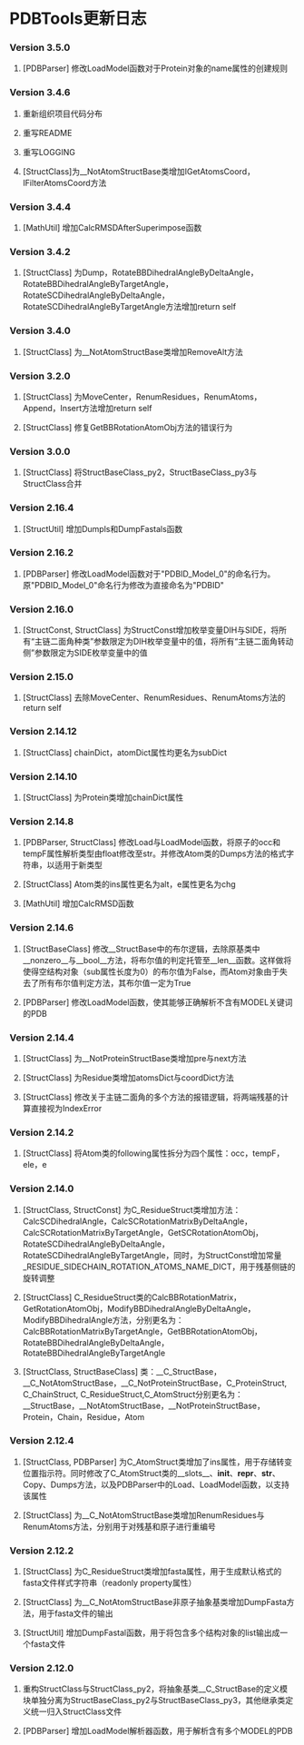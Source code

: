 # PDBTools更新日志

### Version 3.5.0

1. [PDBParser] 修改LoadModel函数对于Protein对象的name属性的创建规则

### Version 3.4.6

1. 重新组织项目代码分布

2. 重写README

3. 重写LOGGING

4. [StructClass]为__NotAtomStructBase类增加IGetAtomsCoord，IFilterAtomsCoord方法

### Version 3.4.4

1. [MathUtil] 增加CalcRMSDAfterSuperimpose函数

### Version 3.4.2

1. [StructClass] 为Dump，RotateBBDihedralAngleByDeltaAngle，RotateBBDihedralAngleByTargetAngle，RotateSCDihedralAngleByDeltaAngle，RotateSCDihedralAngleByTargetAngle方法增加return self

### Version 3.4.0

1. [StructClass] 为__NotAtomStructBase类增加RemoveAlt方法

### Version 3.2.0

1. [StructClass] 为MoveCenter，RenumResidues，RenumAtoms，Append，Insert方法增加return self

2. [StructClass] 修复GetBBRotationAtomObj方法的错误行为

### Version 3.0.0

1. [StructClass] 将StructBaseClass_py2，StructBaseClass_py3与StructClass合并

### Version 2.16.4

1. [StructUtil] 增加Dumpls和DumpFastals函数

### Version 2.16.2

1. [PDBParser] 修改LoadModel函数对于"PDBID_Model_0"的命名行为。原"PDBID_Model_0"命名行为修改为直接命名为"PDBID"

### Version 2.16.0

1. [StructConst, StructClass] 为StructConst增加枚举变量DIH与SIDE，将所有“主链二面角种类”参数限定为DIH枚举变量中的值，将所有“主链二面角转动侧”参数限定为SIDE枚举变量中的值

### Version 2.15.0

1. [StructClass] 去除MoveCenter、RenumResidues、RenumAtoms方法的return self

### Version 2.14.12

1. [StructClass] chainDict，atomDict属性均更名为subDict

### Version 2.14.10

1. [StructClass] 为Protein类增加chainDict属性

### Version 2.14.8

1. [PDBParser, StructClass] 修改Load与LoadModel函数，将原子的occ和tempF属性解析类型由float修改至str。并修改Atom类的Dumps方法的格式字符串，以适用于新类型

2. [StructClass] Atom类的ins属性更名为alt，e属性更名为chg

3. [MathUtil] 增加CalcRMSD函数

### Version 2.14.6

1. [StructBaseClass] 修改__StructBase中的布尔逻辑，去除原基类中__nonzero__与__bool__方法，将布尔值的判定托管至__len__函数。这样做将使得空结构对象（sub属性长度为0）的布尔值为False，而Atom对象由于失去了所有布尔值判定方法，其布尔值一定为True

2. [PDBParser] 修改LoadModel函数，使其能够正确解析不含有MODEL关键词的PDB

### Version 2.14.4

1. [StructClass] 为__NotProteinStructBase类增加pre与next方法

2. [StructClass] 为Residue类增加atomsDict与coordDict方法

3. [StructClass] 修改关于主链二面角的多个方法的报错逻辑，将两端残基的计算直接视为IndexError

### Version 2.14.2

1. [StructClass] 将Atom类的following属性拆分为四个属性：occ，tempF，ele，e

### Version 2.14.0

1. [StructClass, StructConst] 为C_ResidueStruct类增加方法：CalcSCDihedralAngle，CalcSCRotationMatrixByDeltaAngle，CalcSCRotationMatrixByTargetAngle，GetSCRotationAtomObj，RotateSCDihedralAngleByDeltaAngle，RotateSCDihedralAngleByTargetAngle，同时，为StructConst增加常量_RESIDUE_SIDECHAIN_ROTATION_ATOMS_NAME_DICT，用于残基侧链的旋转调整

2. [StructClass] C_ResidueStruct类的CalcBBRotationMatrix，GetRotationAtomObj，ModifyBBDihedralAngleByDeltaAngle，ModifyBBDihedralAngle方法，分别更名为：CalcBBRotationMatrixByTargetAngle，GetBBRotationAtomObj，RotateBBDihedralAngleByDeltaAngle，RotateBBDihedralAngleByTargetAngle

3. [StructClass, StructBaseClass] 类：__C_StructBase，__C_NotAtomStructBase，__C_NotProteinStructBase，C_ProteinStruct, C_ChainStruct, C_ResidueStruct,C_AtomStruct分别更名为：__StructBase，__NotAtomStructBase，__NotProteinStructBase，Protein，Chain，Residue，Atom

### Version 2.12.4

1. [StructClass, PDBParser] 为C_AtomStruct类增加了ins属性，用于存储转变位置指示符。同时修改了C_AtomStruct类的__slots__、__init__、__repr__、__str__、Copy、Dumps方法，以及PDBParser中的Load、LoadModel函数，以支持该属性

2. [StructClass] 为__C_NotAtomStructBase类增加RenumResidues与RenumAtoms方法，分别用于对残基和原子进行重编号

### Version 2.12.2

1. [StructClass] 为C_ResidueStruct类增加fasta属性，用于生成默认格式的fasta文件样式字符串（readonly property属性）

2. [StructClass] 为__C_NotAtomStructBase非原子抽象基类增加DumpFasta方法，用于fasta文件的输出

3. [StructUtil] 增加DumpFastal函数，用于将包含多个结构对象的list输出成一个fasta文件

### Version 2.12.0

1. 重构StructClass与StructClass_py2，将抽象基类__C_StructBase的定义模块单独分离为StructBaseClass_py2与StructBaseClass_py3，其他继承类定义统一归入StructClass文件

2. [PDBParser] 增加LoadModel解析器函数，用于解析含有多个MODEL的PDB